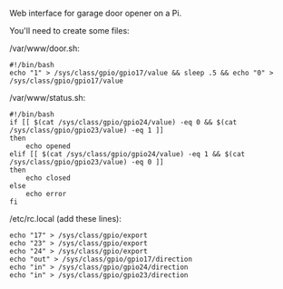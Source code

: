 
Web interface for garage door opener on a Pi.

You'll need to create some files:

/var/www/door.sh:

    #!/bin/bash 
    echo "1" > /sys/class/gpio/gpio17/value && sleep .5 && echo "0" > /sys/class/gpio/gpio17/value



/var/www/status.sh:

    #!/bin/bash 
    if [[ $(cat /sys/class/gpio/gpio24/value) -eq 0 && $(cat /sys/class/gpio/gpio23/value) -eq 1 ]] 
    then 
	    echo opened 
	elif [[ $(cat /sys/class/gpio/gpio24/value) -eq 1 && $(cat /sys/class/gpio/gpio23/value) -eq 0 ]] 
	then 
	    echo closed 
	else 
	    echo error 
	fi



/etc/rc.local (add these lines):

    echo "17" > /sys/class/gpio/export 
    echo "23" > /sys/class/gpio/export 
    echo "24" > /sys/class/gpio/export 
    echo "out" > /sys/class/gpio/gpio17/direction 
    echo "in" > /sys/class/gpio/gpio24/direction 
    echo "in" > /sys/class/gpio/gpio23/direction
